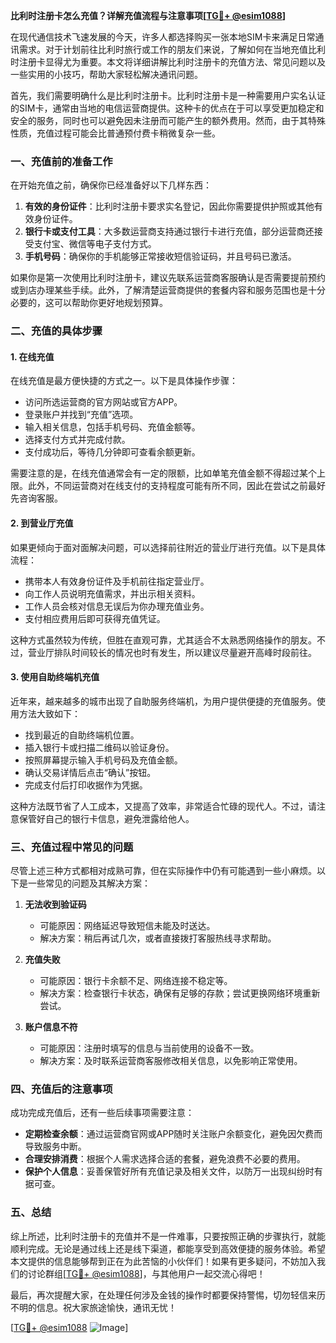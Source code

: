 **比利时注册卡怎么充值？详解充值流程与注意事项[[TG💪+ @esim1088](https://t.me/s/esim1088)]**

在现代通信技术飞速发展的今天，许多人都选择购买一张本地SIM卡来满足日常通讯需求。对于计划前往比利时旅行或工作的朋友们来说，了解如何在当地充值比利时注册卡显得尤为重要。本文将详细讲解比利时注册卡的充值方法、常见问题以及一些实用的小技巧，帮助大家轻松解决通讯问题。

首先，我们需要明确什么是比利时注册卡。比利时注册卡是一种需要用户实名认证的SIM卡，通常由当地的电信运营商提供。这种卡的优点在于可以享受更加稳定和安全的服务，同时也可以避免因未注册而可能产生的额外费用。然而，由于其特殊性质，充值过程可能会比普通预付费卡稍微复杂一些。

### 一、充值前的准备工作

在开始充值之前，确保你已经准备好以下几样东西：

1. **有效的身份证件**：比利时注册卡要求实名登记，因此你需要提供护照或其他有效身份证件。
2. **银行卡或支付工具**：大多数运营商支持通过银行卡进行充值，部分运营商还接受支付宝、微信等电子支付方式。
3. **手机号码**：确保你的手机能够正常接收短信验证码，并且号码已激活。

如果你是第一次使用比利时注册卡，建议先联系运营商客服确认是否需要提前预约或到店办理某些手续。此外，了解清楚运营商提供的套餐内容和服务范围也是十分必要的，这可以帮助你更好地规划预算。

### 二、充值的具体步骤

#### 1. 在线充值
在线充值是最方便快捷的方式之一。以下是具体操作步骤：
- 访问所选运营商的官方网站或官方APP。
- 登录账户并找到“充值”选项。
- 输入相关信息，包括手机号码、充值金额等。
- 选择支付方式并完成付款。
- 支付成功后，等待几分钟即可查看余额更新。

需要注意的是，在线充值通常会有一定的限额，比如单笔充值金额不得超过某个上限。此外，不同运营商对在线支付的支持程度可能有所不同，因此在尝试之前最好先咨询客服。

#### 2. 到营业厅充值
如果更倾向于面对面解决问题，可以选择前往附近的营业厅进行充值。以下是具体流程：
- 携带本人有效身份证件及手机前往指定营业厅。
- 向工作人员说明充值需求，并出示相关资料。
- 工作人员会核对信息无误后为你办理充值业务。
- 支付相应费用后即可获得充值凭证。

这种方式虽然较为传统，但胜在直观可靠，尤其适合不太熟悉网络操作的朋友。不过，营业厅排队时间较长的情况也时有发生，所以建议尽量避开高峰时段前往。

#### 3. 使用自助终端机充值
近年来，越来越多的城市出现了自助服务终端机，为用户提供便捷的充值服务。使用方法大致如下：
- 找到最近的自助终端机位置。
- 插入银行卡或扫描二维码以验证身份。
- 按照屏幕提示输入手机号码及充值金额。
- 确认交易详情后点击“确认”按钮。
- 完成支付后打印收据作为凭据。

这种方法既节省了人工成本，又提高了效率，非常适合忙碌的现代人。不过，请注意保管好自己的银行卡信息，避免泄露给他人。

### 三、充值过程中常见的问题

尽管上述三种方式都相对成熟可靠，但在实际操作中仍有可能遇到一些小麻烦。以下是一些常见的问题及其解决方案：

1. **无法收到验证码**
   - 可能原因：网络延迟导致短信未能及时送达。
   - 解决方案：稍后再试几次，或者直接拨打客服热线寻求帮助。

2. **充值失败**
   - 可能原因：银行卡余额不足、网络连接不稳定等。
   - 解决方案：检查银行卡状态，确保有足够的存款；尝试更换网络环境重新尝试。

3. **账户信息不符**
   - 可能原因：注册时填写的信息与当前使用的设备不一致。
   - 解决方案：及时联系运营商客服修改相关信息，以免影响正常使用。

### 四、充值后的注意事项

成功完成充值后，还有一些后续事项需要注意：
- **定期检查余额**：通过运营商官网或APP随时关注账户余额变化，避免因欠费而导致服务中断。
- **合理安排消费**：根据个人需求选择合适的套餐，避免浪费不必要的费用。
- **保护个人信息**：妥善保管好所有充值记录及相关文件，以防万一出现纠纷时有据可查。

### 五、总结

综上所述，比利时注册卡的充值并不是一件难事，只要按照正确的步骤执行，就能顺利完成。无论是通过线上还是线下渠道，都能享受到高效便捷的服务体验。希望本文提供的信息能够帮到正在为此苦恼的小伙伴们！如果有更多疑问，不妨加入我们的讨论群组[[TG💪+ @esim1088](https://t.me/s/esim1088)]，与其他用户一起交流心得吧！

最后，再次提醒大家，在处理任何涉及金钱的操作时都要保持警惕，切勿轻信来历不明的信息。祝大家旅途愉快，通讯无忧！

[[TG💪+ @esim1088](https://t.me/s/esim1088) ![Image](https://i.postimg.cc/4NQfJmqS/Snipaste-2025-05-13-00-14-12.png)]